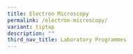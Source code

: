 ```yaml
---
title: Electron Microscopy
permalink: /electron-microscopy/
variant: tiptap
description: ""
third_nav_title: Laboratory Programmes
---
```

